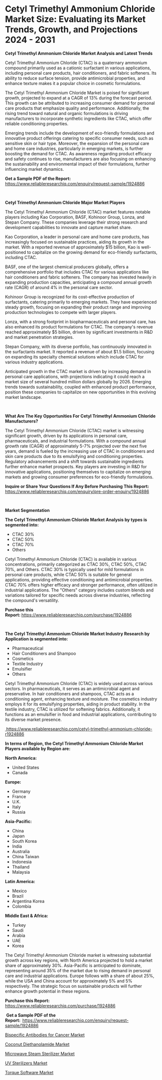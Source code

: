 <p><h1>Cetyl Trimethyl Ammonium Chloride Market Size: Evaluating its Market Trends, Growth, and Projections 2024 - 2031</h1></p><p><strong>Cetyl Trimethyl Ammonium Chloride Market Analysis and Latest Trends</strong></p>
<p><p>Cetyl Trimethyl Ammonium Chloride (CTAC) is a quaternary ammonium compound primarily used as a cationic surfactant in various applications, including personal care products, hair conditioners, and fabric softeners. Its ability to reduce surface tension, provide antimicrobial properties, and enhance texture makes it a popular choice in cosmetic formulations.</p><p>The Cetyl Trimethyl Ammonium Chloride Market is poised for significant growth, projected to expand at a CAGR of 13% during the forecast period. This growth can be attributed to increasing consumer demand for personal care products that emphasize quality and performance. Additionally, the rising trend toward natural and organic formulations is driving manufacturers to incorporate synthetic ingredients like CTAC, which offer reliable conditioning properties.</p><p>Emerging trends include the development of eco-friendly formulations and innovative product offerings catering to specific consumer needs, such as sensitive skin or hair type. Moreover, the expansion of the personal care and home care industries, particularly in emerging markets, is further boosting the demand for CTAC. As awareness regarding product efficacy and safety continues to rise, manufacturers are also focusing on enhancing the sustainability and environmental impact of their formulations, further influencing market dynamics.</p></p>
<p><strong>Get a Sample PDF of the Report:&nbsp;</strong> <a href="https://www.reliableresearchiq.com/enquiry/request-sample/1924886?utm_campaign=1094&utm_medium=2&utm_source=Github&utm_content=ia&utm_term=24102024&utm_id=cetyl-trimethyl-ammonium-chloride">https://www.reliableresearchiq.com/enquiry/request-sample/1924886</a></p>
<p>&nbsp;</p>
<p><strong>Cetyl Trimethyl Ammonium Chloride Major Market Players</strong></p>
<p><p>The Cetyl Trimethyl Ammonium Chloride (CTAC) market features notable players including Kao Corporation, BASF, Kohinoor Group, Lonza, and Stepan Company. These companies leverage their strong research and development capabilities to innovate and capture market share.</p><p>Kao Corporation, a leader in personal care and home care products, has increasingly focused on sustainable practices, aiding its growth in the market. With a reported revenue of approximately $15 billion, Kao is well-positioned to capitalize on the growing demand for eco-friendly surfactants, including CTAC.</p><p>BASF, one of the largest chemical producers globally, offers a comprehensive portfolio that includes CTAC for various applications like hair conditioners and fabric softeners. The company has invested heavily in expanding production capacities, anticipating a compound annual growth rate (CAGR) of around 4% in the personal care sector.</p><p>Kohinoor Group is recognized for its cost-effective production of surfactants, catering primarily to emerging markets. They have experienced steady growth, focusing on expanding their product range and improving production technologies to compete with larger players.</p><p>Lonza, with a strong footprint in biopharmaceuticals and personal care, has also enhanced its product formulations for CTAC. The company's revenue reached approximately $5 billion, driven by significant investments in R&D and market penetration strategies.</p><p>Stepan Company, with its diverse portfolio, has continuously innovated in the surfactants market. It reported a revenue of about $1.5 billion, focusing on expanding its specialty chemical solutions which include CTAC for various industry applications.</p><p>Anticipated growth in the CTAC market is driven by increasing demand in personal care applications, with projections indicating it could reach a market size of several hundred million dollars globally by 2026. Emerging trends towards sustainability, coupled with enhanced product performance, position these companies to capitalize on new opportunities in this evolving market landscape.</p></p>
<p>&nbsp;</p>
<p><strong>What Are The Key Opportunities For Cetyl Trimethyl Ammonium Chloride Manufacturers?</strong></p>
<p><p>The Cetyl Trimethyl Ammonium Chloride (CTAC) market is witnessing significant growth, driven by its applications in personal care, pharmaceuticals, and industrial formulations. With a compound annual growth rate (CAGR) of approximately 5-7% projected over the next five years, demand is fueled by the increasing use of CTAC in conditioners and skin care products due to its emulsifying and conditioning properties. Regulatory advancements and a shift towards sustainable ingredients further enhance market prospects. Key players are investing in R&D for innovative applications, positioning themselves to capitalize on emerging markets and growing consumer preferences for eco-friendly formulations.</p></p>
<p><strong>Inquire or Share Your Questions If Any Before Purchasing This Report:</strong> <a href="https://www.reliableresearchiq.com/enquiry/pre-order-enquiry/1924886?utm_campaign=1094&utm_medium=2&utm_source=Github&utm_content=ia&utm_term=24102024&utm_id=cetyl-trimethyl-ammonium-chloride">https://www.reliableresearchiq.com/enquiry/pre-order-enquiry/1924886</a></p>
<p>&nbsp;</p>
<p><strong>Market Segmentation</strong></p>
<p><strong>The Cetyl Trimethyl Ammonium Chloride Market Analysis by types is segmented into:</strong></p>
<p><ul><li>CTAC 30%</li><li>CTAC 50%</li><li>CTAC 70%</li><li>Others</li></ul></p>
<p><p>Cetyl Trimethyl Ammonium Chloride (CTAC) is available in various concentrations, primarily categorized as CTAC 30%, CTAC 50%, CTAC 70%, and Others. CTAC 30% is typically used for mild formulations in personal care products, while CTAC 50% is suitable for general applications, providing effective conditioning and antimicrobial properties. CTAC 70% offers higher efficacy and stronger performance, often utilized in industrial applications. The "Others" category includes custom blends and variations tailored for specific needs across diverse industries, reflecting the compound's versatility.</p></p>
<p><strong>Purchase this Report:&nbsp;</strong><a href="https://www.reliableresearchiq.com/purchase/1924886?utm_campaign=1094&utm_medium=2&utm_source=Github&utm_content=ia&utm_term=24102024&utm_id=cetyl-trimethyl-ammonium-chloride">https://www.reliableresearchiq.com/purchase/1924886</a></p>
<p>&nbsp;</p>
<p><strong>The Cetyl Trimethyl Ammonium Chloride Market Industry Research by Application is segmented into:</strong></p>
<p><ul><li>Pharmaceutical</li><li>Hair Conditioners and Shampoo</li><li>Cosmetics</li><li>Textile Industry</li><li>Emulsifier</li><li>Others</li></ul></p>
<p><p>Cetyl Trimethyl Ammonium Chloride (CTAC) is widely used across various sectors. In pharmaceuticals, it serves as an antimicrobial agent and preservative. In hair conditioners and shampoos, CTAC acts as a conditioning agent, enhancing texture and moisture. The cosmetics industry employs it for its emulsifying properties, aiding in product stability. In the textile industry, CTAC is utilized for softening fabrics. Additionally, it functions as an emulsifier in food and industrial applications, contributing to its diverse market presence.</p></p>
<p><a href="https://www.reliableresearchiq.com/cetyl-trimethyl-ammonium-chloride-r1924886?utm_campaign=1094&utm_medium=2&utm_source=Github&utm_content=ia&utm_term=24102024&utm_id=cetyl-trimethyl-ammonium-chloride">&nbsp;https://www.reliableresearchiq.com/cetyl-trimethyl-ammonium-chloride-r1924886</a></p>
<p><strong>In terms of Region, the Cetyl Trimethyl Ammonium Chloride Market Players available by Region are:</strong></p>
<p>
    <p> <strong> North America: </strong>
        <ul>
            <li>United States</li>
            <li>Canada</li>
        </ul>
        </p> 
    <p> <strong> Europe: </strong>
        <ul>
            <li>Germany</li>
            <li>France</li>
            <li>U.K.</li>
            <li>Italy</li>
            <li>Russia</li>
        </ul>
        </p> 
    <p> <strong> Asia-Pacific: </strong>
        <ul>
            <li>China</li>
            <li>Japan</li>
            <li>South Korea</li>
            <li>India</li>
            <li>Australia</li>
            <li>China Taiwan</li>
            <li>Indonesia</li>
            <li>Thailand</li>
            <li>Malaysia</li>
        </ul>
        </p> 
    <p> <strong> Latin America: </strong>
        <ul>
            <li>Mexico</li>
            <li>Brazil</li>
            <li>Argentina Korea</li>
            <li>Colombia</li>
        </ul>
        </p> 
    <p> <strong> Middle East & Africa: </strong>
        <ul>
            <li>Turkey</li>
            <li>Saudi</li>
            <li>Arabia</li>
            <li>UAE</li>
            <li>Korea</li>
        </ul>
    </p>
    </p>
<p><p>The Cetyl Trimethyl Ammonium Chloride market is witnessing substantial growth across key regions, with North America projected to hold a market share of approximately 30%. Asia-Pacific is anticipated to dominate, representing around 35% of the market due to rising demand in personal care and industrial applications. Europe follows with a share of about 25%, while the USA and China account for approximately 5% and 5% respectively. The strategic focus on sustainable products will further enhance growth potential in these regions.</p></p>
<p><strong>Purchase this Report: </strong><a href="https://www.reliableresearchiq.com/purchase/1924886?utm_campaign=1094&utm_medium=2&utm_source=Github&utm_content=ia&utm_term=24102024&utm_id=cetyl-trimethyl-ammonium-chloride">https://www.reliableresearchiq.com/purchase/1924886</a></p>
<p>&nbsp;<strong>Get a Sample PDF of the Report:&nbsp;&nbsp;</strong><a href="https://www.reliableresearchiq.com/enquiry/request-sample/1924886?utm_campaign=1094&utm_medium=2&utm_source=Github&utm_content=ia&utm_term=24102024&utm_id=cetyl-trimethyl-ammonium-chloride">https://www.reliableresearchiq.com/enquiry/request-sample/1924886</a></p>
<p><strong></strong></p>
<p><p><a href="https://www.linkedin.com/pulse/bispecific-antibodies-cancer-market-global-trends-forecast-2024-iejtf?utm_campaign=1094&utm_medium=2&utm_source=Github&utm_content=ia&utm_term=24102024&utm_id=cetyl-trimethyl-ammonium-chloride">Bispecific Antibodies for Cancer Market</a></p><p><a href="https://github.com/quannafeagen6eh/Market-Research-Report-List-1/blob/main/coconut-diethanolamide-market.md?utm_campaign=1094&utm_medium=2&utm_source=Github&utm_content=ia&utm_term=24102024&utm_id=cetyl-trimethyl-ammonium-chloride">Coconut Diethanolamide Market</a></p><p><a href="https://issuu.com/reportprime-2/docs/microwave-steam-sterilizer-market-s_c68e76284389c3?utm_campaign=1094&utm_medium=2&utm_source=Github&utm_content=ia&utm_term=24102024&utm_id=cetyl-trimethyl-ammonium-chloride">Microwave Steam Sterilizer Market</a></p><p><a href="https://issuu.com/reportprime-2/docs/uv-sterilizers-market-size-2030.ppt_c5de612d258d24?utm_campaign=1094&utm_medium=2&utm_source=Github&utm_content=ia&utm_term=24102024&utm_id=cetyl-trimethyl-ammonium-chloride">UV Sterilizers Market</a></p><p><a href="https://www.linkedin.com/pulse/regulatory-landscape-its-influence-global-torque-software-market-swrjf?utm_campaign=1094&utm_medium=2&utm_source=Github&utm_content=ia&utm_term=24102024&utm_id=cetyl-trimethyl-ammonium-chloride">Torque Software Market</a></p></p>
